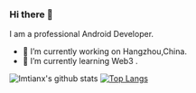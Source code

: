 ### Hi there 👋

I am a professional Android Developer.

- 🔭 I’m currently working on Hangzhou,China.
- 🌱 I’m currently learning Web3 .

![Imtianx's github stats](https://github-readme-stats-xing-imtianx.vercel.app/api?username=imtianx&show_icons=true&theme=radical&show_icons=true&count_private=true&hide_title=true)
[![Top Langs](https://github-readme-stats-xing-imtianx.vercel.app/api/top-langs/?username=imtianx&theme=radical&layout=compact&hide=html)](https://github.com/anuraghazra/github-readme-stats)
